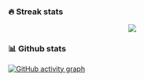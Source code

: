 ### 🔥 Streak stats

<p align="center">
    <img src="http://github-readme-streak-stats.herokuapp.com?user=rithviknishad&theme=synthwave&date_format=M%20j%5B%2C%20Y%5D"/>
</p>

### 📊 Github stats

[![GitHub activity graph](https://activity-graph.herokuapp.com/graph?username=rithviknishad&theme=gotham)](https://github.com/ashutosh00710/github-readme-activity-graph)
